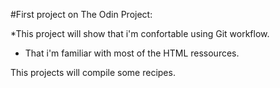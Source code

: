 #First project on The Odin Project:

*This project will show that i'm confortable using Git workflow.
* That i'm familiar with most of the HTML ressources.

This projects will compile some recipes.